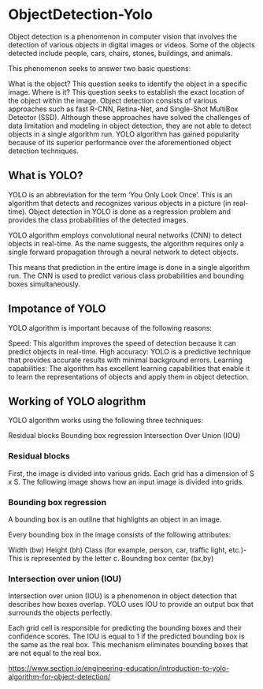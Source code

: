 # ObjectDetection-Yolo
Object detection is a phenomenon in computer vision that involves the detection of various objects in digital images or videos. Some of the objects detected include people, cars, chairs, stones, buildings, and animals.

This phenomenon seeks to answer two basic questions:

What is the object? This question seeks to identify the object in a specific image.
Where is it? This question seeks to establish the exact location of the object within the image.
Object detection consists of various approaches such as fast R-CNN, Retina-Net, and Single-Shot MultiBox Detector (SSD). Although these approaches have solved the challenges of data limitation and modeling in object detection, they are not able to detect objects in a single algorithm run. YOLO algorithm has gained popularity because of its superior performance over the aforementioned object detection techniques.

## What is YOLO?

YOLO is an abbreviation for the term ‘You Only Look Once’. This is an algorithm that detects and recognizes various objects in a picture (in real-time). Object detection in YOLO is done as a regression problem and provides the class probabilities of the detected images.

YOLO algorithm employs convolutional neural networks (CNN) to detect objects in real-time. As the name suggests, the algorithm requires only a single forward propagation through a neural network to detect objects.

This means that prediction in the entire image is done in a single algorithm run. The CNN is used to predict various class probabilities and bounding boxes simultaneously.

## Impotance of YOLO

YOLO algorithm is important because of the following reasons:

Speed: This algorithm improves the speed of detection because it can predict objects in real-time.
High accuracy: YOLO is a predictive technique that provides accurate results with minimal background errors.
Learning capabilities: The algorithm has excellent learning capabilities that enable it to learn the representations of objects and apply them in object detection.

## Working of YOLO alogrithm

YOLO algorithm works using the following three techniques:

Residual blocks
Bounding box regression
Intersection Over Union (IOU)


### Residual blocks
First, the image is divided into various grids. Each grid has a dimension of S x S. The following image shows how an input image is divided into grids.

### Bounding box regression
A bounding box is an outline that highlights an object in an image.

Every bounding box in the image consists of the following attributes:

Width (bw)
Height (bh)
Class (for example, person, car, traffic light, etc.)- This is represented by the letter c.
Bounding box center (bx,by)

### Intersection over union (IOU)
Intersection over union (IOU) is a phenomenon in object detection that describes how boxes overlap. YOLO uses IOU to provide an output box that surrounds the objects perfectly.

Each grid cell is responsible for predicting the bounding boxes and their confidence scores. The IOU is equal to 1 if the predicted bounding box is the same as the real box. This mechanism eliminates bounding boxes that are not equal to the real box.


https://www.section.io/engineering-education/introduction-to-yolo-algorithm-for-object-detection/
